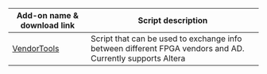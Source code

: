 Add-on name & download link | Script description
--- | ---
[VendorTools](https://altium-designer-addons.github.io/DownGit/#/home?url=https://github.com/Altium-Designer-addons/scripts-libraries/tree/master/Scripts+-+FPGA/VendorTools) | Script that can be used to exchange info between different FPGA vendors and AD. Currently supports Altera
